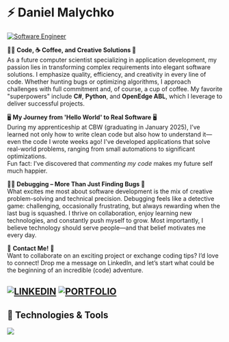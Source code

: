 # ⚡ Daniel Malychko
[![Software Engineer](https://img.shields.io/badge/Software_Engineer-%f6f8fa?style=flat-square&color=f6f8fa&labelColor=f6f8fa&logoColor=black)](#)

👨‍💻 **Code, ☕ Coffee, and Creative Solutions 🎯**  
As a future computer scientist specializing in application development, my passion lies in transforming complex requirements into elegant software solutions. I emphasize quality, efficiency, and creativity in every line of code. Whether hunting bugs or optimizing algorithms, I approach challenges with full commitment and, of course, a cup of coffee. My favorite "superpowers" include **C#**, **Python**, and **OpenEdge ABL**, which I leverage to deliver successful projects.

🖥️ **My Journey from 'Hello World' to Real Software** 🖥️  
During my apprenticeship at CBW (graduating in January 2025), I’ve learned not only how to write clean code but also how to understand it—even the code I wrote weeks ago! I've developed applications that solve real-world problems, ranging from small automations to significant optimizations.  
Fun fact: I've discovered that *commenting my code* makes my future self much happier.  

🕵️‍♂️ **Debugging – More Than Just Finding Bugs 🐞**  
What excites me most about software development is the mix of creative problem-solving and technical precision. Debugging feels like a detective game: challenging, occasionally frustrating, but always rewarding when the last bug is squashed. I thrive on collaboration, enjoy learning new technologies, and constantly push myself to grow. Most importantly, I believe technology should serve people—and that belief motivates me every day.

📨 **Contact Me!** 📨  
Want to collaborate on an exciting project or exchange coding tips? I’d love to connect! Drop me a message on LinkedIn, and let’s start what could be the beginning of an incredible (code) adventure.  

[![LINKEDIN](https://img.shields.io/badge/LINKEDIN-blue?style=flat-square&logo=linkedin&logoColor=white)](https://linkedin.com/in/daniel-malychko)
[![PORTFOLIO](https://img.shields.io/badge/PORTFOLIO-orange?style=flat-square&logo=google-chrome&logoColor=white)](#)
---

## 🔨 **Technologies & Tools**  
<p>
    <a href="https://skillicons.dev">
        <img src="https://skillicons.dev/icons?i=javascript,typescript,html,css,php,python,mysql,dotnet,cs" />
    </a>
</p>
